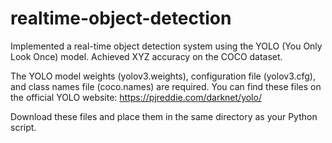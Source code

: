 # realtime-object-detection
Implemented a real-time object detection system using the YOLO (You Only Look Once) model. Achieved XYZ accuracy on the COCO dataset.

The YOLO model weights (yolov3.weights), configuration file (yolov3.cfg), and class names file (coco.names) are required. You can find these files on the official YOLO website: https://pjreddie.com/darknet/yolo/

Download these files and place them in the same directory as your Python script.
